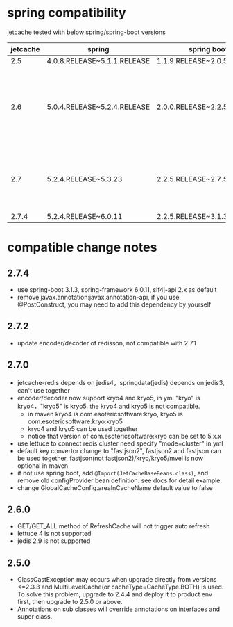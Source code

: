 # spring compatibility
jetcache tested with below spring/spring-boot versions

| jetcache | spring                      | spring boot                 | comments                                                                                                                 |
|----------|-----------------------------|-----------------------------|--------------------------------------------------------------------------------------------------------------------------|
| 2.5      | 4.0.8.RELEASE~5.1.1.RELEASE | 1.1.9.RELEASE~2.0.5.RELEASE ||
| 2.6      | 5.0.4.RELEASE~5.2.4.RELEASE | 2.0.0.RELEASE~2.2.5.RELEASE | jetcache-redis depends on jedis3.1.0, spring-data(jedis, boot version<=2.1.X) depends on jedis2.9.3, can't used together |
| 2.7      | 5.2.4.RELEASE~5.3.23        | 2.2.5.RELEASE~2.7.5         | jetcache-redis depends on jedis4, spring-data(jedis) depends on jedis3, can't used together                              |
| 2.7.4      | 5.2.4.RELEASE~6.0.11        | 2.2.5.RELEASE~3.1.3         | |

# compatible change notes
## 2.7.4
* use spring-boot 3.1.3, spring-framework 6.0.11, slf4j-api 2.x as default
* remove javax.annotation:javax.annotation-api, if you use @PostConstruct, you may need to add this dependency by yourself

## 2.7.2
* update encoder/decoder of redisson, not compatible with 2.7.1

## 2.7.0
* jetcache-redis depends on jedis4，springdata(jedis) depends on jedis3, can't use together
* encoder/decoder now support kryo4 and kryo5, in yml "kryo" is kryo4，"kryo5" is kryo5. the kryo4 and kryo5 is not compatible.
    * in maven kryo4 is com.esotericsoftware:kryo, kryo5 is com.esotericsoftware.kryo:kryo5
    * kryo4 and kryo5 can be used together
    * notice that version of com.esotericsoftware:kryo can be set to 5.x.x
* use lettuce to connect redis cluster need specify "mode=cluster" in yml
* default key convertor change to "fastjson2", fastjson2 and fastjson can be used together, fastjson(not fastjson2)/kryo/kryo5/mvel is now optional in maven
* if not use spring boot, add ```@Import(JetCacheBaseBeans.class)```, and remove old configProvider bean definition. see docs for detail example.
* change GlobalCacheConfig.areaInCacheName default value to false

## 2.6.0
* GET/GET_ALL method of RefreshCache will not trigger auto refresh
* lettuce 4 is not supported
* jedis 2.9 is not supported
## 2.5.0
* ClassCastException may occurs when upgrade directly from versions <=2.3.3 and MultiLevelCache(or cacheType=CacheType.BOTH) is used. To solve this problem, upgrade to 2.4.4 and deploy it to product env first, then upgrade to 2.5.0 or above.
* Annotations on sub classes will override annotations on interfaces and super class.